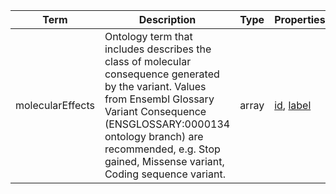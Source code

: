 |Term | Description | Type | Properties | Example | Enum|
| ---| ---| ---| ---| ---| --- |
| molecularEffects | Ontology term that includes describes the class of molecular consequence generated by the variant. Values from Ensembl Glossary Variant Consequence (ENSGLOSSARY:0000134 ontology branch) are recommended, e.g. Stop gained, Missense variant, Coding sequence variant. | array | [id](./id.md), [label](./label.md) | id:ENSGLOSSARY:0000143, label:Stop gained,<br />id:ENSGLOSSARY:0000150, label:Missense variant | NA|
